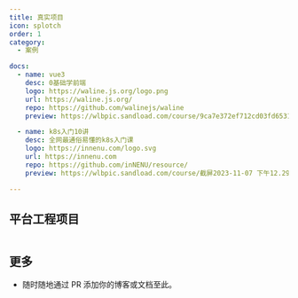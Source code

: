 ```yaml
---
title: 真实项目
icon: splotch
order: 1
category:
  - 案例

docs:
  - name: vue3
    desc: 0基础学前端
    logo: https://waline.js.org/logo.png
    url: https://waline.js.org/
    repo: https://github.com/walinejs/waline
    preview: https://wlbpic.sandload.com/course/9ca7e372ef712cd03fd65313a221124743d37b6d.jpeg

  - name: k8s入门10讲
    desc: 全网最通俗易懂的k8s入门课
    logo: https://innenu.com/logo.svg
    url: https://innenu.com
    repo: https://github.com/inNENU/resource/
    preview: https://wlbpic.sandload.com/course/截屏2023-11-07 下午12.29.08.png

---
```


## 平台工程项目


<div style="display:flex">
<SiteInfo  v-for="item in $frontmatter.docs"
  :key="item.link"
  v-bind="item"
  style="display:flex;"
  />
</div>


## 更多

- 随时随地通过 PR 添加你的博客或文档至此。